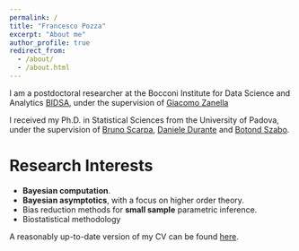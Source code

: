 ```yaml
---
permalink: /
title: "Francesco Pozza"
excerpt: "About me"
author_profile: true
redirect_from: 
  - /about/
  - /about.html
---
```

I am a postdoctoral researcher at the Bocconi Institute for Data Science and Analytics [BIDSA](https://www.bidsa.unibocconi.eu/wps/wcm/connect/Site/Bidsa/Home), under the supervision of [Giacomo Zanella](https://sites.google.com/site/gzanellawebpage/home)

I received my Ph.D. in Statistical Sciences from the University of Padova, under the supervision of [Bruno Scarpa](https://homes.stat.unipd.it/brunoscarpa/), [Daniele Durante](https://danieledurante.github.io/web/) and [Botond Szabo](https://botondszabo.com/research-team/).

Research Interests
======

* **Bayesian computation**.
* **Bayesian asymptotics**, with a focus on higher order theory.
* Bias reduction methods for **small sample** parametric inference.
* Biostatistical methodology

A reasonably up-to-date version of my CV can be found [here](https://github.com/Francesco16p/francesco16p.github.io/blob/master/Pozza_Francesco_CV.pdf).
